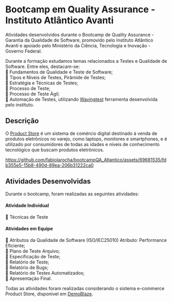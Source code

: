 # Bootcamp em Quality Assurance - Instituto Atlântico Avanti
Atividades desenvolvidos durante o Bootcamp de Quality Assurance - Garantia da Qualidade de Software, promovido pelo Instituto Atlântico Avanti e apoiado pelo Ministério da Ciência, Tecnologia e Inovação - Governo Federal. <br>

Durante a formação estudamos temas relacionados a Testes e Qualidade de Software. Entre eles, destacam-se:<br>
    🔹 Fundamentos de Qualidade e Teste de Software;<br>
    🔹 Tipos e Níveis de Testes, Pirâmide de Testes;<br>
    🔹 Estratégia e Técnicas de Testes;<br>
    🔹 Processo de Teste; <br>
    🔹 Processo de Teste Ágil; <br>
    🔹 Automação de Testes, utilizando [Wavingtest](https://www.wavingtest.com/) ferramenta desenvolvida pelo instituto.

## Descrição
O [Product Store](https://demoblaze.com/) é um sistema de comércio digital destinado à venda de produtos eletrônicos no varejo, como laptops, monitores e smartphones, e é utilizado por consumidores de todas as idades e níveis de conhecimento tecnológico que buscam produtos eletrônicos.

https://github.com/fabiolarocha/bootcampQA_Atlantico/assets/69681535/fdb355e5-15b8-490d-89ea-206b31222ca0

## Atividades Desenvolvidas
Durante o bootcamp, foram realizadas as seguintes atividades:

#### Atividade Individual
🔹 Técnicas de Teste

#### Atividades em Equipe
🔹 Atributos da Qualidade de Software (ISO/IEC25010) Atributo: Performance Eficiente; <br>
🔹 Plano de Teste Arquivo; <br>
🔹 Especificação de Teste;<br>
🔹 Relatório de Teste;<br>
🔹 Relatório de Bugs;<br>
🔹 Relatório de Testes Automatizados;<br>
🔹 Apresentação Final.

Todas as atividades foram realizadas considerando o sistema e-commerce Product Store, disponível em [DemoBlaze](https://demoblaze.com/).
